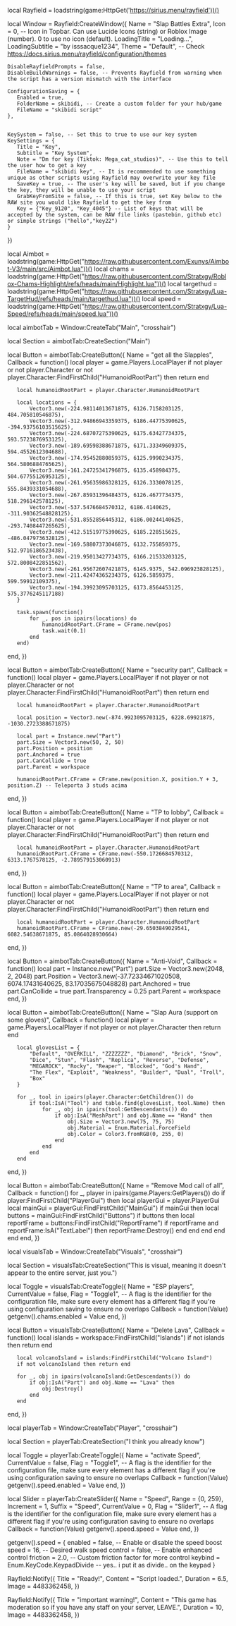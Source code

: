 local Rayfield = loadstring(game:HttpGet('https://sirius.menu/rayfield'))()
 
 
local Window = Rayfield:CreateWindow({
    Name = "Slap Battles Extra",
    Icon = 0, -- Icon in Topbar. Can use Lucide Icons (string) or Roblox Image (number). 0 to use no icon (default).
    LoadingTitle = "Loading...",
    LoadingSubtitle = "by isssacque1234",
    Theme = "Default", -- Check https://docs.sirius.menu/rayfield/configuration/themes
 
    DisableRayfieldPrompts = false,
    DisableBuildWarnings = false, -- Prevents Rayfield from warning when the script has a version mismatch with the interface
 
    ConfigurationSaving = {
       Enabled = true,
       FolderName = skibidi, -- Create a custom folder for your hub/game
       FileName = "skibidi script"
    },
 
 
    KeySystem = false, -- Set this to true to use our key system
    KeySettings = {
       Title = "Key",
       Subtitle = "Key System",
       Note = "Dm for key (Tiktok: Mega_cat_studios)", -- Use this to tell the user how to get a key
       FileName = "skibidi key", -- It is recommended to use something unique as other scripts using Rayfield may overwrite your key file
       SaveKey = true, -- The user's key will be saved, but if you change the key, they will be unable to use your script
       GrabKeyFromSite = false, -- If this is true, set Key below to the RAW site you would like Rayfield to get the key from
       Key = {"Key_9120", "Key_4045"} -- List of keys that will be accepted by the system, can be RAW file links (pastebin, github etc) or simple strings ("hello","key22")
    }
 }) 
 
 
 local Aimbot = loadstring(game:HttpGet("https://raw.githubusercontent.com/Exunys/Aimbot-V3/main/src/Aimbot.lua"))()
 local chams = loadstring(game:HttpGet("https://raw.githubusercontent.com/Stratxgy/Roblox-Chams-Highlight/refs/heads/main/Highlight.lua"))()
 local targethud = loadstring(game:HttpGet("https://raw.githubusercontent.com/Stratxgy/Lua-TargetHud/refs/heads/main/targethud.lua"))()
 local speed = loadstring(game:HttpGet("https://raw.githubusercontent.com/Stratxgy/Lua-Speed/refs/heads/main/speed.lua"))()
 
 
 
 
 local aimbotTab = Window:CreateTab("Main", "crosshair")
 
 local Section = aimbotTab:CreateSection("Main")
 
 
 
 local Button = aimbotTab:CreateButton({
   Name = "get all the Slapples",
   Callback = function()
       local player = game.Players.LocalPlayer
       if not player or not player.Character or not player.Character:FindFirstChild("HumanoidRootPart") then return end

       local humanoidRootPart = player.Character.HumanoidRootPart

       local locations = {
           Vector3.new(-224.98114013671875, 6126.7158203125, 484.705810546875),
           Vector3.new(-312.94866943359375, 6186.44775390625, -394.93756103515625),
           Vector3.new(-224.68707275390625, 6175.63427734375, 593.5723876953125),
           Vector3.new(-189.69598388671875, 6171.33349609375, 594.4552612304688),
           Vector3.new(-174.95452880859375, 6125.9990234375, 564.5806884765625),
           Vector3.new(-161.24725341796875, 6135.458984375, 504.67755126953125),
           Vector3.new(-261.95635986328125, 6126.3330078125, 555.8439331054688),
           Vector3.new(-267.85931396484375, 6126.4677734375, 518.296142578125),
           Vector3.new(-537.5476684570312, 6186.4140625, -311.90362548828125),
           Vector3.new(-531.8552856445312, 6186.00244140625, -293.7408447265625),
           Vector3.new(-412.51519775390625, 6185.228515625, -486.0479736328125),
           Vector3.new(-169.58807373046875, 6132.755859375, 512.9716186523438),
           Vector3.new(-219.95013427734375, 6166.21533203125, 572.8008422851562),
           Vector3.new(-261.95672607421875, 6145.9375, 542.096923828125),
           Vector3.new(-211.42474365234375, 6126.5859375, 599.59912109375),
           Vector3.new(-194.39923095703125, 6173.8564453125, 575.3776245117188)
       }

       task.spawn(function()
           for _, pos in ipairs(locations) do
               humanoidRootPart.CFrame = CFrame.new(pos)
               task.wait(0.1)
           end
       end)
   end,
})


 local Button = aimbotTab:CreateButton({
   Name = "security part",
   Callback = function()
       local player = game.Players.LocalPlayer
       if not player or not player.Character or not player.Character:FindFirstChild("HumanoidRootPart") then return end

       local humanoidRootPart = player.Character.HumanoidRootPart

       local position = Vector3.new(-874.9923095703125, 6228.69921875, -1030.2723388671875)

       local part = Instance.new("Part")
       part.Size = Vector3.new(50, 2, 50)
       part.Position = position
       part.Anchored = true
       part.CanCollide = true
       part.Parent = workspace

       humanoidRootPart.CFrame = CFrame.new(position.X, position.Y + 3, position.Z) -- Teleporta 3 studs acima
   end,
})


local Button = aimbotTab:CreateButton({
   Name = "TP to lobby",
   Callback = function()
       local player = game.Players.LocalPlayer
       if not player or not player.Character or not player.Character:FindFirstChild("HumanoidRootPart") then return end

       local humanoidRootPart = player.Character.HumanoidRootPart
       humanoidRootPart.CFrame = CFrame.new(-550.1726684570312, 6313.1767578125, -2.789579153060913)
   end,
})


local Button = aimbotTab:CreateButton({
   Name = "TP to area",
   Callback = function()
       local player = game.Players.LocalPlayer
       if not player or not player.Character or not player.Character:FindFirstChild("HumanoidRootPart") then return end

       local humanoidRootPart = player.Character.HumanoidRootPart
       humanoidRootPart.CFrame = CFrame.new(-29.6503849029541, 6082.54638671875, 85.0864028930664)
   end,
})


 local Button = aimbotTab:CreateButton({
   Name = "Anti-Void",
   Callback = function()
       local part = Instance.new("Part")
       part.Size = Vector3.new(2048, 2, 2048)
       part.Position = Vector3.new(-37.72334671020508, 6074.17431640625, 83.17035675048828)
       part.Anchored = true
       part.CanCollide = true
       part.Transparency = 0.25
       part.Parent = workspace
   end,
})


local Button = aimbotTab:CreateButton({
   Name = "Slap Aura (support on some gloves)",
   Callback = function()
       local player = game.Players.LocalPlayer
       if not player or not player.Character then return end

       local glovesList = {
           "Default", "OVERKILL", "ZZZZZZZ", "Diamond", "Brick", "Snow", 
           "Dice", "Stun", "Flash", "Replica", "Reverse", "Defense", 
           "MEGAROCK", "Rocky", "Reaper", "Blocked", "God's Hand", 
           "The Flex", "Exploit", "Weakness", "Builder", "Dual", "Troll", 
           "Box"
       }

       for _, tool in ipairs(player.Character:GetChildren()) do
           if tool:IsA("Tool") and table.find(glovesList, tool.Name) then
               for _, obj in ipairs(tool:GetDescendants()) do
                   if obj:IsA("MeshPart") and obj.Name == "Hand" then
                       obj.Size = Vector3.new(75, 75, 75)
                       obj.Material = Enum.Material.ForceField
                       obj.Color = Color3.fromRGB(0, 255, 0)
                   end
               end
           end
       end
   end,
})


local Button = aimbotTab:CreateButton({
   Name = "Remove Mod call of all",
   Callback = function()
       for _, player in ipairs(game.Players:GetPlayers()) do
           if player:FindFirstChild("PlayerGui") then
               local playerGui = player.PlayerGui
               local mainGui = playerGui:FindFirstChild("MainGui")
               if mainGui then
                   local buttons = mainGui:FindFirstChild("Buttons")
                   if buttons then
                       local reportFrame = buttons:FindFirstChild("ReportFrame")
                       if reportFrame and reportFrame:IsA("TextLabel") then
                           reportFrame:Destroy()
                       end
                   end
               end
           end
       end
   end,
})


 
 
 
 local visualsTab = Window:CreateTab("Visuals", "crosshair")
 
 local Section = visualsTab:CreateSection("This is visual, meaning it doesn't appear to the entire server, just you.")
 
 
 local Toggle = visualsTab:CreateToggle({
    Name = "ESP players",
    CurrentValue = false,
    Flag = "Toggle1", -- A flag is the identifier for the configuration file, make sure every element has a different flag if you're using configuration saving to ensure no overlaps
    Callback = function(Value)
        getgenv().chams.enabled = Value
    end,
 })


 local Button = visualsTab:CreateButton({
   Name = "Delete Lava",
   Callback = function()
       local islands = workspace:FindFirstChild("Islands")
       if not islands then return end

       local volcanoIsland = islands:FindFirstChild("Volcano Island")
       if not volcanoIsland then return end

       for _, obj in ipairs(volcanoIsland:GetDescendants()) do
           if obj:IsA("Part") and obj.Name == "Lava" then
               obj:Destroy()
           end
       end
   end,
})



 
 
 local playerTab = Window:CreateTab("Player", "crosshair")
 
 local Section = playerTab:CreateSection("I think you already know")
 
 
 local Toggle = playerTab:CreateToggle({
    Name = "activate Speed",
    CurrentValue = false,
    Flag = "Toggle1", -- A flag is the identifier for the configuration file, make sure every element has a different flag if you're using configuration saving to ensure no overlaps
    Callback = function(Value)
        getgenv().speed.enabled = Value
    end,
 })
 
  local Slider = playerTab:CreateSlider({
    Name = "Speed",
    Range = {0, 259},
    Increment = 1,
    Suffix = "Speed",
    CurrentValue = 0,
    Flag = "Slider1", -- A flag is the identifier for the configuration file, make sure every element has a different flag if you're using configuration saving to ensure no overlaps
    Callback = function(Value)
        getgenv().speed.speed = Value
    end,
 })
 
 
 getgenv().speed = {
    enabled = false,       -- Enable or disable the speed boost
    speed = 16,          -- Desired walk speed
    control = false, -- Enable enhanced control
    friction = 2.0,       -- Custom friction factor for more control
    keybind = Enum.KeyCode.KeypadDivide -- yes.. i put it as divide.. on the keypad
}
 
 
 Rayfield:Notify({
    Title = "Ready!",
    Content = "Script loaded.",
    Duration = 6.5,
    Image = 4483362458,
 })

Rayfield:Notify({
    Title = "important warning!",
    Content = "This game has moderation so if you have any staff on your server, LEAVE.",
    Duration = 10,
    Image = 4483362458,
 })
